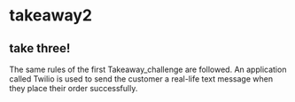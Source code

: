 takeaway2
=========
take three!
---
The same rules of the first Takeaway_challenge are followed. An application called Twilio is used to send the customer a real-life text message when they place their order successfully.
